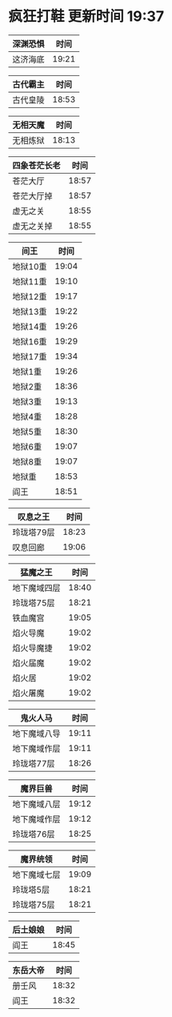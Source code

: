 # 疯狂打鞋 更新时间 19:37

| 深渊恐惧   | 时间    |
|--------|-------|
| 这济海底 | 19:21 |

| 古代霸主   | 时间    |
|--------|-------|
| 古代皇陵 | 18:53 |

| 无相天魔   | 时间    |
|--------|-------|
| 无相炼狱 | 18:13 |

| 四象苍茫长老   | 时间    |
|--------|-------|
| 苍茫大厅 | 18:57 |
| 苍茫大厅掉 | 18:57 |
| 虚无之关 | 18:55 |
| 虚无之关掉 | 18:55 |

| 间王   | 时间    |
|--------|-------|
| 地狱10重 | 19:04 |
| 地狱11重 | 19:10 |
| 地狱12重 | 19:17 |
| 地狱13重 | 19:22 |
| 地狱14重 | 19:26 |
| 地狱16重 | 19:29 |
| 地狱17重 | 19:34 |
| 地狱1重 | 19:26 |
| 地狱2重 | 18:36 |
| 地狱3重 | 19:13 |
| 地狱4重 | 18:28 |
| 地狱5重 | 18:30 |
| 地狱6重 | 19:07 |
| 地狱8重 | 19:07 |
| 地狱重 | 18:53 |
| 阎王 | 18:51 |

| 叹息之王   | 时间    |
|--------|-------|
| 玲珑塔79层 | 18:23 |
| 叹息回廊 | 19:06 |

| 猛魔之王   | 时间    |
|--------|-------|
| 地下魔域四层 | 18:40 |
| 玲珑塔75层 | 18:21 |
| 铁血魔宫 | 19:05 |
| 焰火导魔 | 19:02 |
| 焰火导魔捷 | 19:02 |
| 焰火届魔 | 19:02 |
| 焰火居 | 19:02 |
| 焰火屠魔 | 19:02 |

| 鬼火人马   | 时间    |
|--------|-------|
| 地下魔域八导 | 19:11 |
| 地下魔域作层 | 19:11 |
| 玲珑塔77层 | 18:26 |

| 魔界巨兽   | 时间    |
|--------|-------|
| 地下魔域八层 | 19:12 |
| 地下魔域作层 | 19:12 |
| 玲珑塔76层 | 18:25 |

| 魔界统领   | 时间    |
|--------|-------|
| 地下魔域七层 | 19:09 |
| 玲珑塔5层 | 18:21 |
| 玲珑塔75层 | 18:21 |

| 后土娘娘   | 时间    |
|--------|-------|
| 阎王 | 18:45 |

| 东岳大帝   | 时间    |
|--------|-------|
| 册壬风 | 18:32 |
| 阎王 | 18:32 |